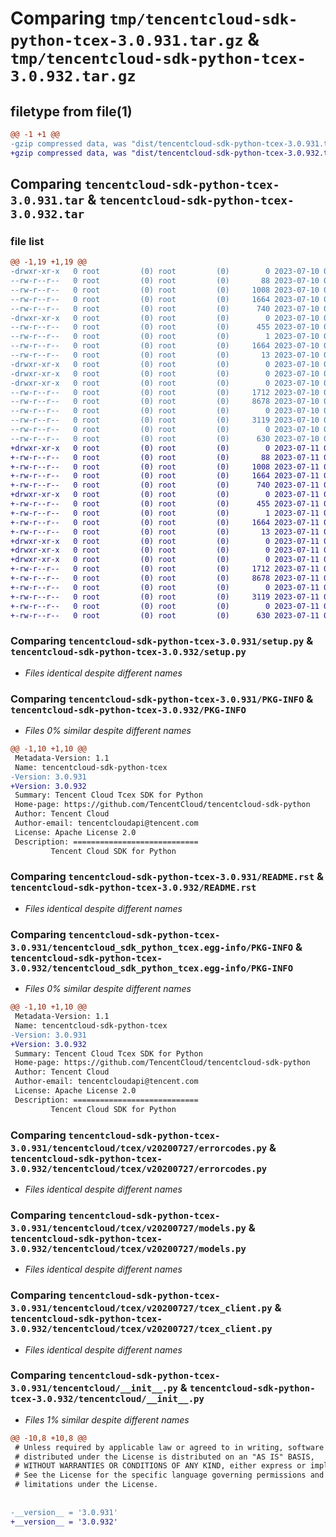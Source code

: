 # Comparing `tmp/tencentcloud-sdk-python-tcex-3.0.931.tar.gz` & `tmp/tencentcloud-sdk-python-tcex-3.0.932.tar.gz`

## filetype from file(1)

```diff
@@ -1 +1 @@
-gzip compressed data, was "dist/tencentcloud-sdk-python-tcex-3.0.931.tar", last modified: Mon Jul 10 00:53:10 2023, max compression
+gzip compressed data, was "dist/tencentcloud-sdk-python-tcex-3.0.932.tar", last modified: Tue Jul 11 01:00:24 2023, max compression
```

## Comparing `tencentcloud-sdk-python-tcex-3.0.931.tar` & `tencentcloud-sdk-python-tcex-3.0.932.tar`

### file list

```diff
@@ -1,19 +1,19 @@
-drwxr-xr-x   0 root         (0) root         (0)        0 2023-07-10 00:53:10.000000 tencentcloud-sdk-python-tcex-3.0.931/
--rw-r--r--   0 root         (0) root         (0)       88 2023-07-10 00:53:10.000000 tencentcloud-sdk-python-tcex-3.0.931/setup.cfg
--rw-r--r--   0 root         (0) root         (0)     1008 2023-07-10 00:53:10.000000 tencentcloud-sdk-python-tcex-3.0.931/setup.py
--rw-r--r--   0 root         (0) root         (0)     1664 2023-07-10 00:53:10.000000 tencentcloud-sdk-python-tcex-3.0.931/PKG-INFO
--rw-r--r--   0 root         (0) root         (0)      740 2023-07-10 00:53:10.000000 tencentcloud-sdk-python-tcex-3.0.931/README.rst
-drwxr-xr-x   0 root         (0) root         (0)        0 2023-07-10 00:53:10.000000 tencentcloud-sdk-python-tcex-3.0.931/tencentcloud_sdk_python_tcex.egg-info/
--rw-r--r--   0 root         (0) root         (0)      455 2023-07-10 00:53:10.000000 tencentcloud-sdk-python-tcex-3.0.931/tencentcloud_sdk_python_tcex.egg-info/SOURCES.txt
--rw-r--r--   0 root         (0) root         (0)        1 2023-07-10 00:53:10.000000 tencentcloud-sdk-python-tcex-3.0.931/tencentcloud_sdk_python_tcex.egg-info/dependency_links.txt
--rw-r--r--   0 root         (0) root         (0)     1664 2023-07-10 00:53:10.000000 tencentcloud-sdk-python-tcex-3.0.931/tencentcloud_sdk_python_tcex.egg-info/PKG-INFO
--rw-r--r--   0 root         (0) root         (0)       13 2023-07-10 00:53:10.000000 tencentcloud-sdk-python-tcex-3.0.931/tencentcloud_sdk_python_tcex.egg-info/top_level.txt
-drwxr-xr-x   0 root         (0) root         (0)        0 2023-07-10 00:53:10.000000 tencentcloud-sdk-python-tcex-3.0.931/tencentcloud/
-drwxr-xr-x   0 root         (0) root         (0)        0 2023-07-10 00:53:10.000000 tencentcloud-sdk-python-tcex-3.0.931/tencentcloud/tcex/
-drwxr-xr-x   0 root         (0) root         (0)        0 2023-07-10 00:53:10.000000 tencentcloud-sdk-python-tcex-3.0.931/tencentcloud/tcex/v20200727/
--rw-r--r--   0 root         (0) root         (0)     1712 2023-07-10 00:53:10.000000 tencentcloud-sdk-python-tcex-3.0.931/tencentcloud/tcex/v20200727/errorcodes.py
--rw-r--r--   0 root         (0) root         (0)     8678 2023-07-10 00:53:10.000000 tencentcloud-sdk-python-tcex-3.0.931/tencentcloud/tcex/v20200727/models.py
--rw-r--r--   0 root         (0) root         (0)        0 2023-07-10 00:53:10.000000 tencentcloud-sdk-python-tcex-3.0.931/tencentcloud/tcex/v20200727/__init__.py
--rw-r--r--   0 root         (0) root         (0)     3119 2023-07-10 00:53:10.000000 tencentcloud-sdk-python-tcex-3.0.931/tencentcloud/tcex/v20200727/tcex_client.py
--rw-r--r--   0 root         (0) root         (0)        0 2023-07-10 00:53:10.000000 tencentcloud-sdk-python-tcex-3.0.931/tencentcloud/tcex/__init__.py
--rw-r--r--   0 root         (0) root         (0)      630 2023-07-10 00:53:10.000000 tencentcloud-sdk-python-tcex-3.0.931/tencentcloud/__init__.py
+drwxr-xr-x   0 root         (0) root         (0)        0 2023-07-11 01:00:24.000000 tencentcloud-sdk-python-tcex-3.0.932/
+-rw-r--r--   0 root         (0) root         (0)       88 2023-07-11 01:00:24.000000 tencentcloud-sdk-python-tcex-3.0.932/setup.cfg
+-rw-r--r--   0 root         (0) root         (0)     1008 2023-07-11 01:00:24.000000 tencentcloud-sdk-python-tcex-3.0.932/setup.py
+-rw-r--r--   0 root         (0) root         (0)     1664 2023-07-11 01:00:24.000000 tencentcloud-sdk-python-tcex-3.0.932/PKG-INFO
+-rw-r--r--   0 root         (0) root         (0)      740 2023-07-11 01:00:24.000000 tencentcloud-sdk-python-tcex-3.0.932/README.rst
+drwxr-xr-x   0 root         (0) root         (0)        0 2023-07-11 01:00:24.000000 tencentcloud-sdk-python-tcex-3.0.932/tencentcloud_sdk_python_tcex.egg-info/
+-rw-r--r--   0 root         (0) root         (0)      455 2023-07-11 01:00:24.000000 tencentcloud-sdk-python-tcex-3.0.932/tencentcloud_sdk_python_tcex.egg-info/SOURCES.txt
+-rw-r--r--   0 root         (0) root         (0)        1 2023-07-11 01:00:24.000000 tencentcloud-sdk-python-tcex-3.0.932/tencentcloud_sdk_python_tcex.egg-info/dependency_links.txt
+-rw-r--r--   0 root         (0) root         (0)     1664 2023-07-11 01:00:24.000000 tencentcloud-sdk-python-tcex-3.0.932/tencentcloud_sdk_python_tcex.egg-info/PKG-INFO
+-rw-r--r--   0 root         (0) root         (0)       13 2023-07-11 01:00:24.000000 tencentcloud-sdk-python-tcex-3.0.932/tencentcloud_sdk_python_tcex.egg-info/top_level.txt
+drwxr-xr-x   0 root         (0) root         (0)        0 2023-07-11 01:00:24.000000 tencentcloud-sdk-python-tcex-3.0.932/tencentcloud/
+drwxr-xr-x   0 root         (0) root         (0)        0 2023-07-11 01:00:24.000000 tencentcloud-sdk-python-tcex-3.0.932/tencentcloud/tcex/
+drwxr-xr-x   0 root         (0) root         (0)        0 2023-07-11 01:00:24.000000 tencentcloud-sdk-python-tcex-3.0.932/tencentcloud/tcex/v20200727/
+-rw-r--r--   0 root         (0) root         (0)     1712 2023-07-11 01:00:24.000000 tencentcloud-sdk-python-tcex-3.0.932/tencentcloud/tcex/v20200727/errorcodes.py
+-rw-r--r--   0 root         (0) root         (0)     8678 2023-07-11 01:00:24.000000 tencentcloud-sdk-python-tcex-3.0.932/tencentcloud/tcex/v20200727/models.py
+-rw-r--r--   0 root         (0) root         (0)        0 2023-07-11 01:00:24.000000 tencentcloud-sdk-python-tcex-3.0.932/tencentcloud/tcex/v20200727/__init__.py
+-rw-r--r--   0 root         (0) root         (0)     3119 2023-07-11 01:00:24.000000 tencentcloud-sdk-python-tcex-3.0.932/tencentcloud/tcex/v20200727/tcex_client.py
+-rw-r--r--   0 root         (0) root         (0)        0 2023-07-11 01:00:24.000000 tencentcloud-sdk-python-tcex-3.0.932/tencentcloud/tcex/__init__.py
+-rw-r--r--   0 root         (0) root         (0)      630 2023-07-11 01:00:24.000000 tencentcloud-sdk-python-tcex-3.0.932/tencentcloud/__init__.py
```

### Comparing `tencentcloud-sdk-python-tcex-3.0.931/setup.py` & `tencentcloud-sdk-python-tcex-3.0.932/setup.py`

 * *Files identical despite different names*

### Comparing `tencentcloud-sdk-python-tcex-3.0.931/PKG-INFO` & `tencentcloud-sdk-python-tcex-3.0.932/PKG-INFO`

 * *Files 0% similar despite different names*

```diff
@@ -1,10 +1,10 @@
 Metadata-Version: 1.1
 Name: tencentcloud-sdk-python-tcex
-Version: 3.0.931
+Version: 3.0.932
 Summary: Tencent Cloud Tcex SDK for Python
 Home-page: https://github.com/TencentCloud/tencentcloud-sdk-python
 Author: Tencent Cloud
 Author-email: tencentcloudapi@tencent.com
 License: Apache License 2.0
 Description: ============================
         Tencent Cloud SDK for Python
```

### Comparing `tencentcloud-sdk-python-tcex-3.0.931/README.rst` & `tencentcloud-sdk-python-tcex-3.0.932/README.rst`

 * *Files identical despite different names*

### Comparing `tencentcloud-sdk-python-tcex-3.0.931/tencentcloud_sdk_python_tcex.egg-info/PKG-INFO` & `tencentcloud-sdk-python-tcex-3.0.932/tencentcloud_sdk_python_tcex.egg-info/PKG-INFO`

 * *Files 0% similar despite different names*

```diff
@@ -1,10 +1,10 @@
 Metadata-Version: 1.1
 Name: tencentcloud-sdk-python-tcex
-Version: 3.0.931
+Version: 3.0.932
 Summary: Tencent Cloud Tcex SDK for Python
 Home-page: https://github.com/TencentCloud/tencentcloud-sdk-python
 Author: Tencent Cloud
 Author-email: tencentcloudapi@tencent.com
 License: Apache License 2.0
 Description: ============================
         Tencent Cloud SDK for Python
```

### Comparing `tencentcloud-sdk-python-tcex-3.0.931/tencentcloud/tcex/v20200727/errorcodes.py` & `tencentcloud-sdk-python-tcex-3.0.932/tencentcloud/tcex/v20200727/errorcodes.py`

 * *Files identical despite different names*

### Comparing `tencentcloud-sdk-python-tcex-3.0.931/tencentcloud/tcex/v20200727/models.py` & `tencentcloud-sdk-python-tcex-3.0.932/tencentcloud/tcex/v20200727/models.py`

 * *Files identical despite different names*

### Comparing `tencentcloud-sdk-python-tcex-3.0.931/tencentcloud/tcex/v20200727/tcex_client.py` & `tencentcloud-sdk-python-tcex-3.0.932/tencentcloud/tcex/v20200727/tcex_client.py`

 * *Files identical despite different names*

### Comparing `tencentcloud-sdk-python-tcex-3.0.931/tencentcloud/__init__.py` & `tencentcloud-sdk-python-tcex-3.0.932/tencentcloud/__init__.py`

 * *Files 1% similar despite different names*

```diff
@@ -10,8 +10,8 @@
 # Unless required by applicable law or agreed to in writing, software
 # distributed under the License is distributed on an "AS IS" BASIS,
 # WITHOUT WARRANTIES OR CONDITIONS OF ANY KIND, either express or implied.
 # See the License for the specific language governing permissions and
 # limitations under the License.
 
 
-__version__ = '3.0.931'
+__version__ = '3.0.932'
```

